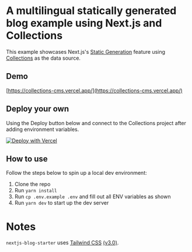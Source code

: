 # A multilingual statically generated blog example using Next.js and Collections

This example showcases Next.js's [Static Generation](https://nextjs.org/docs/app/building-your-application/routing/layouts-and-templates) feature using [Collections](https://collections.dev/) as the data source.

## Demo

[https://collections-cms.vercel.app/](https://collections-cms.vercel.app/)

## Deploy your own

Using the Deploy button below and connect to the Collections project after adding environment variables.

[![Deploy with Vercel](https://vercel.com/button)](https://vercel.com/new/clone?repository-url=https://github.com/collectionscms/nextjs-blog-starter&repository-name=collections-cms&env=COLLECTIONS_API_URL,COLLECTIONS_API_KEY&envDescription=Required%20to%20connect%20the%20app%20with%20WordPress&envLink=https://github.com/collectionscms/nextjs-blog-starter)

## How to use

Follow the steps below to spin up a local dev environment:

1. Clone the repo
2. Run `yarn install`
3. Run `cp .env.example .env` and fill out all ENV variables as shown
4. Run `yarn dev` to start up the dev server

# Notes

`nextjs-blog-starter` uses [Tailwind CSS](https://tailwindcss.com) [(v3.0)](https://tailwindcss.com/blog/tailwindcss-v3).
